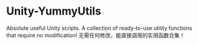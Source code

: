 # Unity-YummyUtils
Absolute useful Unity scripts.
A collection of ready-to-use utility functions that require no modification!
无需任何修改，能直接调用的实用函数合集！
